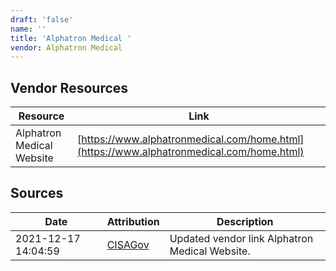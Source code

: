 ```yaml
---
draft: 'false'
name: ''
title: 'Alphatron Medical '
vendor: Alphatron Medical
---
```


## Vendor Resources
| Resource | Link |
| --- | --- |
| Alphatron Medical Website | [https://www.alphatronmedical.com/home.html](https://www.alphatronmedical.com/home.html) |



## Sources
| Date | Attribution | Description |
| --- | --- | --- |
| 2021-12-17 14:04:59 | [CISAGov](https://raw.githubusercontent.com/cisagov/log4j-affected-db/develop/README.md) | Updated vendor link Alphatron Medical Website.  |
